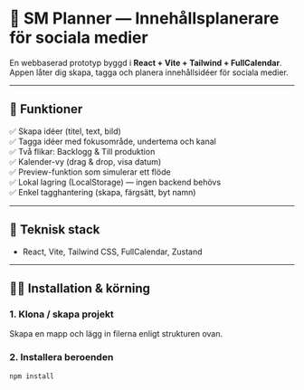 # 🌿 SM Planner — Innehållsplanerare för sociala medier

En webbaserad prototyp byggd i **React + Vite + Tailwind + FullCalendar**.  
Appen låter dig skapa, tagga och planera innehållsidéer för sociala medier.

---

## 🚀 Funktioner
✅ Skapa idéer (titel, text, bild)  
✅ Tagga idéer med fokusområde, undertema och kanal  
✅ Två flikar: Backlogg & Till produktion  
✅ Kalender-vy (drag & drop, visa datum)  
✅ Preview-funktion som simulerar ett flöde  
✅ Lokal lagring (LocalStorage) — ingen backend behövs  
✅ Enkel tagghantering (skapa, färgsätt, byt namn)

---

## 🧰 Teknisk stack
- React, Vite, Tailwind CSS, FullCalendar, Zustand

---

## 🧑‍💻 Installation & körning

### 1. Klona / skapa projekt
Skapa en mapp och lägg in filerna enligt strukturen ovan.

### 2. Installera beroenden
```bash
npm install
